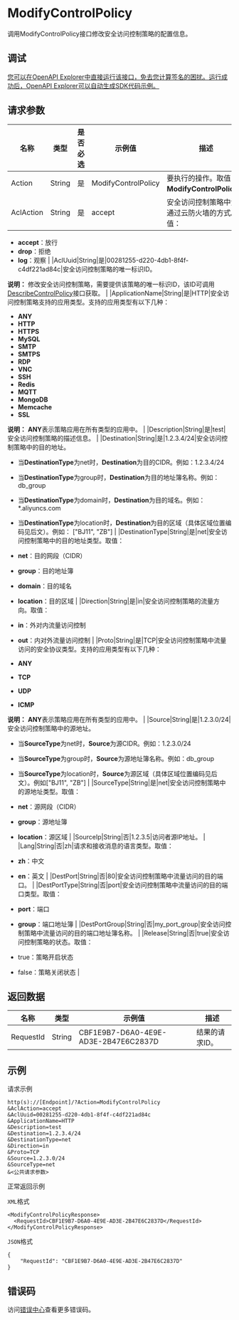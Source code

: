 # ModifyControlPolicy

调用ModifyControlPolicy接口修改安全访问控制策略的配置信息。

## 调试

[您可以在OpenAPI Explorer中直接运行该接口，免去您计算签名的困扰。运行成功后，OpenAPI Explorer可以自动生成SDK代码示例。](https://api.aliyun.com/#product=Cloudfw&api=ModifyControlPolicy&type=RPC&version=2017-12-07)

## 请求参数

|名称|类型|是否必选|示例值|描述|
|--|--|----|---|--|
|Action|String|是|ModifyControlPolicy|要执行的操作。取值：**ModifyControlPolicy**。 |
|AclAction|String|是|accept|安全访问控制策略中流量通过云防火墙的方式。取值：

 -   **accept**：放行
-   **drop**：拒绝
-   **log**：观察 |
|AclUuid|String|是|00281255-d220-4db1-8f4f-c4df221ad84c|安全访问控制策略的唯一标识ID。

 **说明：** 修改安全访问控制策略，需要提供该策略的唯一标识ID，该ID可调用[DescribeControlPolicy](~~138866~~)接口获取。 |
|ApplicationName|String|是|HTTP|安全访问控制策略支持的应用类型。支持的应用类型有以下几种：

 -   **ANY**
-   **HTTP**
-   **HTTPS**
-   **MySQL**
-   **SMTP**
-   **SMTPS**
-   **RDP**
-   **VNC**
-   **SSH**
-   **Redis**
-   **MQTT**
-   **MongoDB**
-   **Memcache**
-   **SSL**

 **说明：** **ANY**表示策略应用在所有类型的应用中。 |
|Description|String|是|test|安全访问控制策略的描述信息。 |
|Destination|String|是|1.2.3.4/24|安全访问控制策略中的目的地址。

 -   当**DestinationType**为net时，**Destination**为目的CIDR。例如：1.2.3.4/24
-   当**DestinationType**为group时，**Destination**为目的地址簿名称。例如：db\_group
-   当**DestinationType**为domain时，**Destination**为目的域名。例如：\*.aliyuncs.com
-   当**DestinationType**为location时，**Destination**为目的区域（具体区域位置编码见后文）。例如： \["BJ11", "ZB"\] |
|DestinationType|String|是|net|安全访问控制策略中的目的地址类型。取值：

 -   **net**：目的网段（CIDR）
-   **group**：目的地址簿
-   **domain**：目的域名
-   **location**：目的区域 |
|Direction|String|是|in|安全访问控制策略的流量方向。取值：

 -   **in**：外对内流量访问控制
-   **out**：内对外流量访问控制 |
|Proto|String|是|TCP|安全访问控制策略中流量访问的安全协议类型。支持的应用类型有以下几种：

 -   **ANY**
-   **TCP**
-   **UDP**
-   **ICMP**

 **说明：** **ANY**表示策略应用在所有类型的应用中。 |
|Source|String|是|1.2.3.0/24|安全访问控制策略中的源地址。

 -   当**SourceType**为net时，**Source**为源CIDR。例如：1.2.3.0/24
-   当**SourceType**为group时，**Source**为源地址簿名称。例如：db\_group
-   当**SourceType**为location时，**Source**为源区域（具体区域位置编码见后文）。例如\["BJ11", "ZB"\] |
|SourceType|String|是|net|安全访问控制策略中的源地址类型。取值：

 -   **net**：源网段（CIDR）
-   **group**：源地址簿
-   **location**：源区域 |
|SourceIp|String|否|1.2.3.5|访问者源IP地址。 |
|Lang|String|否|zh|请求和接收消息的语言类型。取值：

 -   **zh**：中文
-   **en**：英文 |
|DestPort|String|否|80|安全访问控制策略中流量访问的目的端口。 |
|DestPortType|String|否|port|安全访问控制策略中流量访问的目的端口类型。取值：

 -   **port**：端口
-   **group**：端口地址簿 |
|DestPortGroup|String|否|my\_port\_group|安全访问控制策略中流量访问的目的端口地址簿名称。 |
|Release|String|否|true|安全访问控制策略的状态。取值：

 -   true：策略开启状态
-   false：策略关闭状态 |

## 返回数据

|名称|类型|示例值|描述|
|--|--|---|--|
|RequestId|String|CBF1E9B7-D6A0-4E9E-AD3E-2B47E6C2837D|结果的请求ID。 |

## 示例

请求示例

```
http(s)://[Endpoint]/?Action=ModifyControlPolicy
&AclAction=accept
&AclUuid=00281255-d220-4db1-8f4f-c4df221ad84c
&ApplicationName=HTTP
&Description=test
&Destination=1.2.3.4/24
&DestinationType=net
&Direction=in
&Proto=TCP
&Source=1.2.3.0/24
&SourceType=net
&<公共请求参数>
```

正常返回示例

`XML`格式

```
<ModifyControlPolicyResponse>
  <RequestId>CBF1E9B7-D6A0-4E9E-AD3E-2B47E6C2837D</RequestId>
</ModifyControlPolicyResponse>
```

`JSON`格式

```
{
    "RequestId": "CBF1E9B7-D6A0-4E9E-AD3E-2B47E6C2837D"
}
```

## 错误码

访问[错误中心](https://error-center.alibabacloud.com/status/product/Cloudfw)查看更多错误码。

